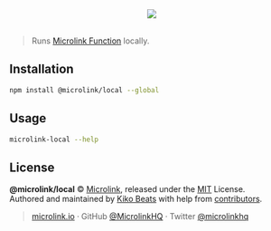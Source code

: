<div align="center">
  <img src="https://cdn.microlink.io/logo/banner.png">
  <br>
  <br>
</div>

> Runs [Microlink Function](https://github.com/microlinkhq/function) locally.

## Installation

```bash
npm install @microlink/local --global
```

## Usage

```bash
microlink-local --help
```

## License

**@microlink/local** © [Microlink](https://microlink.io), released under the [MIT](https://github.com/microlinkhq/local/blob/master/LICENSE.md) License.<br>
Authored and maintained by [Kiko Beats](https://kikobeats.com) with help from [contributors](https://github.com/microlinkhq/local/contributors).

> [microlink.io](https://microlink.io) · GitHub [@MicrolinkHQ](https://github.com/microlinkhq) · Twitter [@microlinkhq](https://twitter.com/microlinkhq)
